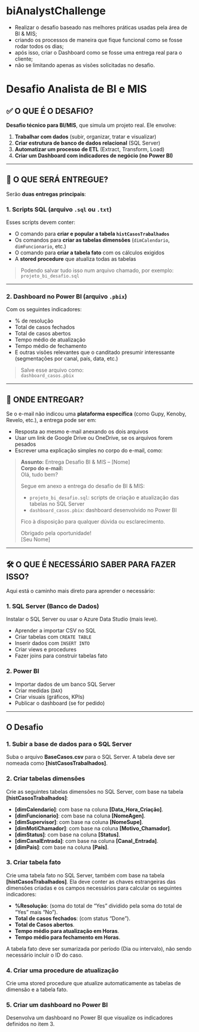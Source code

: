 # biAnalystChallenge
* Realizar o desafio baseado nas melhores práticas usadas pela área de BI &amp; MIS;
* criando os processos de maneira que fique funcional como se fosse rodar todos os dias;
* após isso, criar o Dashboard como se fosse uma entrega real para o cliente;
* não se limitando apenas as visões solicitadas no desafio.

# Desafio Analista de BI e MIS

## ✅ O QUE É O DESAFIO?

 **Desafio técnico para BI/MIS**, que simula um projeto real. Ele envolve:

1. **Trabalhar com dados** (subir, organizar, tratar e visualizar)
2. **Criar estrutura de banco de dados relacional** (SQL Server)
3. **Automatizar um processo de ETL** (Extract, Transform, Load)
4. **Criar um Dashboard com indicadores de negócio (no Power BI)**

---

## 🧾 O QUE SERÁ ENTREGUE?

Serão **duas entregas principais**:

### 1. **Scripts SQL** (arquivo `.sql` ou `.txt`)
Esses scripts devem conter:
- O comando para **criar e popular a tabela `histCasosTrabalhados`**
- Os comandos para **criar as tabelas dimensões** (`dimCalendario`, `dimFuncionario`, etc.)
- O comando para **criar a tabela fato** com os cálculos exigidos
- A **stored procedure** que atualiza todas as tabelas

> Podendo salvar tudo isso num arquivo chamado, por exemplo:  
`projeto_bi_desafio.sql`

---

### 2. **Dashboard no Power BI** (arquivo `.pbix`)
Com os seguintes indicadores:
- % de resolução
- Total de casos fechados
- Total de casos abertos
- Tempo médio de atualização
- Tempo médio de fechamento
- E outras visões relevantes que o canditado presumir interessante (segmentações por canal, país, data, etc.)

> Salve esse arquivo como:  
`dashboard_casos.pbix`

---

## 📂 ONDE ENTREGAR?

Se o e-mail não indicou uma **plataforma específica** (como Gupy, Kenoby, Revelo, etc.), a entrega pode ser em:

- Resposta ao mesmo e-mail anexando os dois arquivos
- Usar um link de Google Drive ou OneDrive, se os arquivos forem pesados
- Escrever uma explicação simples no corpo do e-mail, como:

> **Assunto:** Entrega Desafio BI & MIS – [Nome]  
> **Corpo do e-mail:**  
> Olá, tudo bem?  
>  
> Segue em anexo a entrega do desafio de BI & MIS:  
> - `projeto_bi_desafio.sql`: scripts de criação e atualização das tabelas no SQL Server  
> - `dashboard_casos.pbix`: dashboard desenvolvido no Power BI  
>  
> Fico à disposição para qualquer dúvida ou esclarecimento.  
>  
> Obrigado pela oportunidade!  
> [Seu Nome]

---

## 🛠️ O QUE É NECESSÁRIO SABER PARA FAZER ISSO?

Aqui está o caminho mais direto para aprender o necessário:

### 1. **SQL Server (Banco de Dados)**
Instalar o SQL Server ou usar o Azure Data Studio (mais leve).
- Aprender a importar CSV no SQL
- Criar tabelas com `CREATE TABLE`
- Inserir dados com `INSERT INTO`
- Criar views e procedures
- Fazer joins para construir tabelas fato

### 2. **Power BI**
- Importar dados de um banco SQL Server
- Criar medidas (`DAX`)
- Criar visuais (gráficos, KPIs)
- Publicar o dashboard (se for pedido)

---
## O Desafio  

### 1. Subir a base de dados para o SQL Server
Suba o arquivo **BaseCasos.csv** para o SQL Server. A tabela deve ser nomeada como **[histCasosTrabalhados]**.

### 2. Criar tabelas dimensões
Crie as seguintes tabelas dimensões no SQL Server, com base na tabela **[histCasosTrabalhados]**:

* **[dimCalendario]**: com base na coluna **[Data_Hora_Criação]**.
* **[dimFuncionario]**: com base na coluna **[NomeAgen]**.
* **[dimSupervisor]**: com base na coluna **[NomeSupe]**.
* **[dimMotiChamador]**: com base na coluna **[Motivo_Chamador]**.
* **[dimStatus]**: com base na coluna **[Status]**.
* **[dimCanalEntrada]**: com base na coluna **[Canal_Entrada]**.
* **[dimPais]**: com base na coluna **[País]**.

### 3. Criar tabela fato
Crie uma tabela fato no SQL Server, também com base na tabela **[histCasosTrabalhados]**. Ela deve conter as chaves estrangeiras das dimensões criadas e os campos necessários para calcular os seguintes indicadores:

* **%Resolução**: (soma do total de “Yes” dividido pela soma do total de “Yes” mais “No”).
* **Total de casos fechados**: (com status “Done”).
* **Total de Casos abertos**.
* **Tempo médio para atualização em Horas**.
* **Tempo médio para fechamento em Horas**.

A tabela fato deve ser sumarizada por período (Dia ou intervalo), não sendo necessário incluir o ID do caso.

### 4. Criar uma procedure de atualização
Crie uma stored procedure que atualize automaticamente as tabelas de dimensão e a tabela fato.

### 5. Criar um dashboard no Power BI
Desenvolva um dashboard no Power BI que visualize os indicadores definidos no item 3.
